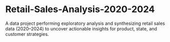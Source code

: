 # Retail-Sales-Analysis-2020-2024
A data project performing exploratory analysis and synthesizing retail sales data (2020–2024) to uncover actionable insights for product, state, and customer strategies.
